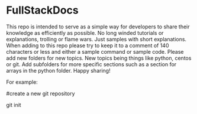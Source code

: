 # FullStackDocs
 
This repo is intended to serve as a simple way for developers to share their knowledge as efficiently as possible. No long winded tutorials or explanations, trolling or flame wars. Just samples with short explanations. When adding to this repo please try to keep it to a comment of 140 characters or less and either a sample command or sample code. Please add new folders for new topics. New topics being things like python, centos or git. Add subfolders for more specific sections such as a section for arrays in the python folder. Happy sharing!




For example:

#create a new git repository

git init